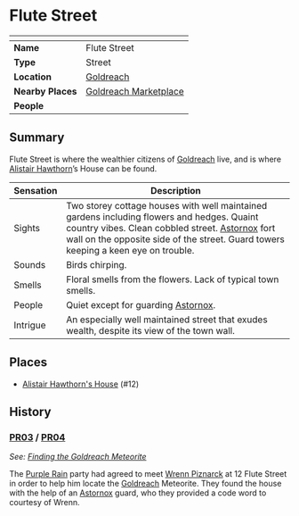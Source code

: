 # Flute Street

| []() | |
| --- | --- |
| **Name** | Flute Street |
| **Type** | Street |
| **Location** | [Goldreach](../README.md) |
| **Nearby Places** | [Goldreach Marketplace](goldreach-marketplace.md) |
| **People** | |

## Summary

Flute Street is where the wealthier citizens of [Goldreach](../README.md) live, and is where [Alistair Hawthorn](../../../../../people/alistair-hawthorn.md)’s House can be found.

| Sensation | Description |
| ---- | --- |
| Sights | Two storey cottage houses with well maintained gardens including flowers and hedges. Quaint country vibes. Clean cobbled street. [Astornox](../../../organisations/astornox.md) fort wall on the opposite side of the street. Guard towers keeping a keen eye on trouble. |
| Sounds | Birds chirping. |
| Smells | Floral smells from the flowers. Lack of typical town smells. |
| People | Quiet except for guarding [Astornox](../../../organisations/astornox.md). |
| Intrigue | An especially well maintained street that exudes wealth, despite its view of the town wall. |

## Places

- [Alistair Hawthorn's House](alistair-hawthorns-house.md) (#12)

## History

### [PR03](../../../../../../campaigns/purple-rain/sessions.md/PR03.md) / [PR04](../../../../../../campaigns/purple-rain/sessions.md/PR04.md)

*See: [Finding the Goldreach Meteorite](../../../../../../campaigns/purple-rain/storylines.md/finding-the-goldreach-meteorite.md)*

The [Purple Rain](../../../../../../campaigns/purple-rain/README.md) party had agreed to meet [Wrenn Piznarck](../../../../../people/wrenn-piznarck.md) at 12 Flute Street in order to help him locate the [Goldreach](../README.md) Meteorite. They found the house with the help of an [Astornox](../../../organisations/astornox.md) guard, who they provided a code word to courtesy of Wrenn.
